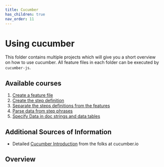 ```yaml
---
title: Cucumber
has_children: true
nav_order: 11
---
```


# Using cucumber

This folder contains multiple projects which will give you a short overview on how
to use cucumber. All feature files in each folder can be executed by ``cucumber-js``. 

## Available courses

1. [Create a feature file](01_Create_A_Feature_File/README.md)
1. [Create the step definition](02_Create_The_Step_Definition/README.md)
1. [Separate the steps definitions from the features](03_Separate_the_Steps_from_the_Features/README.md)
1. [Parse data from step phrases](04_Parse_Data_from_the_Step_Phrases/README.md)
1. [Specify Data in doc strings and data tables](05_Specify_Data_in_Tables_and_DocStrings/README.md)

## Additional Sources of Information

* Detailed [Cucumber Introduction](https://cucumber.io/docs/guides/overview/) from the folks at cucumber.io

## Overview
